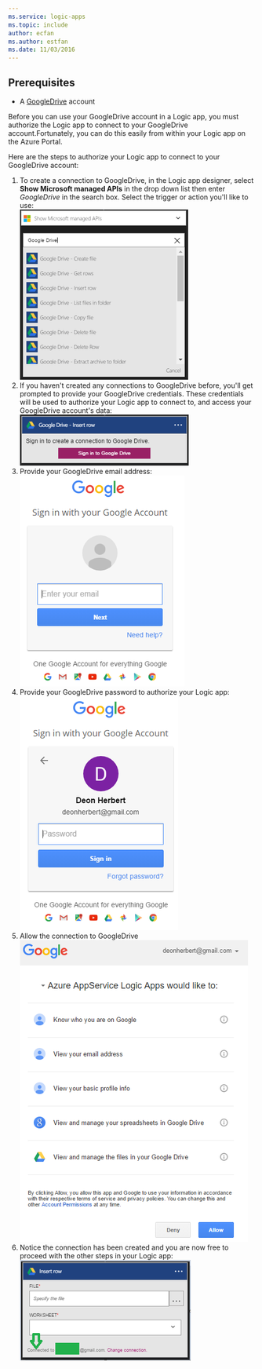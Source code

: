 ```yaml
---
ms.service: logic-apps
ms.topic: include
author: ecfan
ms.author: estfan
ms.date: 11/03/2016
---
```


## Prerequisites

* A [GoogleDrive](https://www.google.com/drive/) account  

Before you can use your GoogleDrive account in a Logic app, you must authorize the Logic app to connect to your GoogleDrive account.Fortunately, you can do this easily from within your Logic app on the Azure Portal.  

Here are the steps to authorize your Logic app to connect to your GoogleDrive account:  

1. To create a connection to GoogleDrive, in the Logic app designer, select **Show Microsoft managed APIs** in the drop down list then enter *GoogleDrive* in the search box. Select the trigger or action you'll like to use:  
   ![GoogleDrive connection creation step](./media/connectors-create-api-googledrive/googledrive-1.png)  
2. If you haven't created any connections to GoogleDrive before, you'll get prompted to provide your GoogleDrive credentials. These credentials will be used to authorize your Logic app to connect to, and access your GoogleDrive account's data:  
   ![GoogleDrive connection creation step](./media/connectors-create-api-googledrive/googledrive-2.png)  
3. Provide your GoogleDrive email address:  
   ![GoogleDrive connection creation step](./media/connectors-create-api-googledrive/googledrive-3.png)  
4. Provide your GoogleDrive password to authorize your Logic app:  
   ![GoogleDrive connection creation step](./media/connectors-create-api-googledrive/googledrive-4.png)
5. Allow the connection to GoogleDrive  
   ![GoogleDrive connection creation step](./media/connectors-create-api-googledrive/googledrive-5.png)  
6. Notice the connection has been created and you are now free to proceed with the other steps in your Logic app:  
   ![GoogleDrive connection creation step](./media/connectors-create-api-googledrive/googledrive-6.png)  

